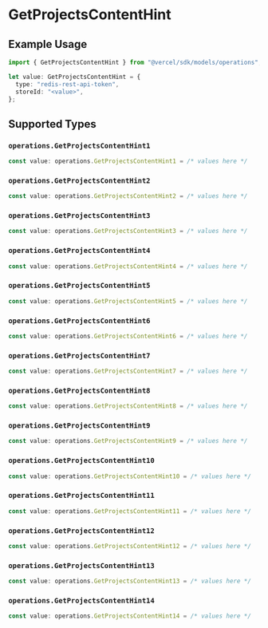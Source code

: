# GetProjectsContentHint

## Example Usage

```typescript
import { GetProjectsContentHint } from "@vercel/sdk/models/operations";

let value: GetProjectsContentHint = {
  type: "redis-rest-api-token",
  storeId: "<value>",
};
```

## Supported Types

### `operations.GetProjectsContentHint1`

```typescript
const value: operations.GetProjectsContentHint1 = /* values here */
```

### `operations.GetProjectsContentHint2`

```typescript
const value: operations.GetProjectsContentHint2 = /* values here */
```

### `operations.GetProjectsContentHint3`

```typescript
const value: operations.GetProjectsContentHint3 = /* values here */
```

### `operations.GetProjectsContentHint4`

```typescript
const value: operations.GetProjectsContentHint4 = /* values here */
```

### `operations.GetProjectsContentHint5`

```typescript
const value: operations.GetProjectsContentHint5 = /* values here */
```

### `operations.GetProjectsContentHint6`

```typescript
const value: operations.GetProjectsContentHint6 = /* values here */
```

### `operations.GetProjectsContentHint7`

```typescript
const value: operations.GetProjectsContentHint7 = /* values here */
```

### `operations.GetProjectsContentHint8`

```typescript
const value: operations.GetProjectsContentHint8 = /* values here */
```

### `operations.GetProjectsContentHint9`

```typescript
const value: operations.GetProjectsContentHint9 = /* values here */
```

### `operations.GetProjectsContentHint10`

```typescript
const value: operations.GetProjectsContentHint10 = /* values here */
```

### `operations.GetProjectsContentHint11`

```typescript
const value: operations.GetProjectsContentHint11 = /* values here */
```

### `operations.GetProjectsContentHint12`

```typescript
const value: operations.GetProjectsContentHint12 = /* values here */
```

### `operations.GetProjectsContentHint13`

```typescript
const value: operations.GetProjectsContentHint13 = /* values here */
```

### `operations.GetProjectsContentHint14`

```typescript
const value: operations.GetProjectsContentHint14 = /* values here */
```

